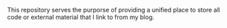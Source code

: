 This repository serves the purporse of providing a unified place to store all code or external material that I link to from my blog.

